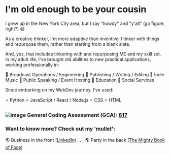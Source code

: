 # I'm old enough to be your cousin

I grew up in the New York City area, but I say "howdy" and "y'all" (go figure, right?) 😄

As a creative thinker, I'm more adaptive than inventive:  I tinker with things and repurpose them, rather than starting from a blank slate.

And, yes, that includes tinkering with and repurposing ME and my skill set.  In my adult life, I've brought old abilities to new practical applications, working professionally in:

💼 Broadcast Operations / Engineering
💼 Publishing / Writing / Editing
💼 Indie Music
💼 Public Speaking / Event Hosting
💼 Education
💼 Social Services

Since embarking on my WebDev journey, I've used:

⭐️ Python
⭐️ JavaScript / React / Node.js
⭐️ CSS
⭐️ HTML

### ![image](https://user-images.githubusercontent.com/76451364/135887881-9ae0f371-8422-4fc1-ba9d-268e0276f0ca.png) General Coding Assessment (GCA): [817](https://app.codesignal.com/coding-report/tWqCuPjBM6DsiyYsT-TP9BTLhDkgt3ZJp6PtgNmv5H)

### Want to know more? Check out my 'mullet':

🌎 Business in the front ([LinkedIn](https://www.linkedin.com/in/domenicscarcella)) . . . 
🌎 Party in the back ([The Mighty Book of Face](https://www.facebook.com/dom.scarcella))


